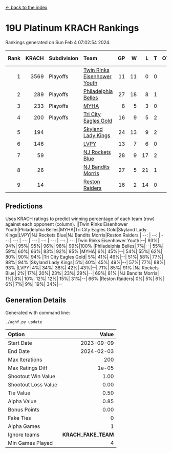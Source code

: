 [<- back to the index](readme.md)
# 19U Platinum KRACH Rankings
Rankings generated on Sun Feb  4 07:02:54 2024.

Rank|KRACH|Subdivision|Team|GP|W|L|T|OTW|OTL|SoS|Exp Wins|Win Diff
---:|---:|:---|:---|---:|---:|---:|---:|---:|---:|---:|---:|---:
1|3569|Playoffs|[Twin Rinks Eisenhower Youth](https://gamesheetstats.com/seasons/3663/teams/140861/schedule)|11|11|0|0|0|0|48|11.8|-0.0
2|289|Playoffs|[Philadelphia Belles](https://gamesheetstats.com/seasons/3663/teams/140864/schedule)|27|18|8|1|0|0|377|19.4|0.0
3|233|Playoffs|[MYHA](https://gamesheetstats.com/seasons/3663/teams/140863/schedule)|8|5|3|0|0|0|165|5.9|0.0
4|200|Playoffs|[Tri City Eagles Gold](https://gamesheetstats.com/seasons/3663/teams/140869/schedule)|16|9|5|2|0|1|141|10.9|0.0
5|194||[Skyland Lady Kings](https://gamesheetstats.com/seasons/3663/teams/140865/schedule)|24|13|9|2|1|0|321|14.9|0.0
6|146||[LVPY](https://gamesheetstats.com/seasons/3663/teams/140860/schedule)|13|7|6|0|0|0|150|7.9|0.0
7|59||[NJ Rockets Blue](https://gamesheetstats.com/seasons/3663/teams/140867/schedule)|28|9|17|2|0|0|610|10.9|0.0
8|26||[NJ Bandits Morris](https://gamesheetstats.com/seasons/3663/teams/140866/schedule)|27|5|21|1|0|0|633|6.4|0.0
9|14||[Reston Raiders](https://gamesheetstats.com/seasons/3663/teams/140868/schedule)|16|2|14|0|0|0|532|2.9|0.0

## Predictions
Uses KRACH ratings to predict winning percentage of each team (row) against each opponent (column).
||Twin Rinks Eisenhower Youth|Philadelphia Belles|MYHA|Tri City Eagles Gold|Skyland Lady Kings|LVPY|NJ Rockets Blue|NJ Bandits Morris|Reston Raiders
| --: | --: | --: | --: | --: | --: | --: | --: | --: | --: 
|Twin Rinks Eisenhower Youth|--| 93%| 94%| 95%| 95%| 96%| 98%| 99%|100%
|Philadelphia Belles|  7%|--| 55%| 59%| 60%| 66%| 83%| 92%| 95%
|MYHA|  6%| 45%|--| 54%| 55%| 62%| 80%| 90%| 94%
|Tri City Eagles Gold|  5%| 41%| 46%|--| 51%| 58%| 77%| 88%| 94%
|Skyland Lady Kings|  5%| 40%| 45%| 49%|--| 57%| 77%| 88%| 93%
|LVPY|  4%| 34%| 38%| 42%| 43%|--| 71%| 85%| 91%
|NJ Rockets Blue|  2%| 17%| 20%| 23%| 23%| 29%|--| 69%| 81%
|NJ Bandits Morris|  1%|  8%| 10%| 12%| 12%| 15%| 31%|--| 66%
|Reston Raiders|  0%|  5%|  6%|  6%|  7%|  9%| 19%| 34%|--

## Generation Details

Generated with command line:
```
./aghf.py update
```

| Option | Value |
| :----- | ----: |
| Start Date | 2023-09-09 |
| End Date | 2024-02-03 |
| Max Iterations | 200 |
| Max Ratings Diff | 1e-05 |
| Shootout Win Value | 1.00 |
| Shootout Loss Value | 0.00 |
| Tie Value | 0.50 |
| Alpha Value | 0.85 |
| Bonus Points | 0.00 |
| Fake Ties | 0 |
| Alpha Games | 1 |
| Ignore teams | __KRACH_FAKE_TEAM__ |
| Min Games Played | 4 |

